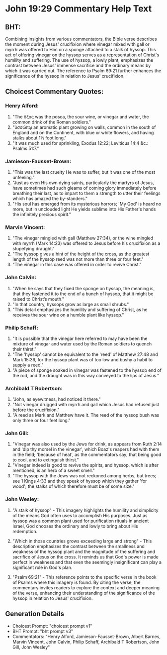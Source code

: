 # John 19:29 Commentary Help Text

## BHT:
Combining insights from various commentators, the Bible verse describes the moment during Jesus' crucifixion where vinegar mixed with gall or myrrh was offered to Him on a sponge attached to a stalk of hyssop. This act of offering vinegar on the hyssop serves as a representation of Christ's humility and suffering. The use of hyssop, a lowly plant, emphasizes the contrast between Jesus' immense sacrifice and the ordinary means by which it was carried out. The reference to Psalm 69:21 further enhances the significance of the hyssop in relation to Jesus' crucifixion.

## Choicest Commentary Quotes:
### Henry Alford:
1. "The ὄξος was the posca, the sour wine, or vinegar and water, the common drink of the Roman soldiers."
2. "ὑσσώπῳ an aromatic plant growing on walls, common in the south of England and on the Continent, with blue or white flowers, and having stalks about 1½ foot long."
3. "It was much used for sprinkling, Exodus 12:22; Leviticus 14:4 &c.: Psalms 51:7."

### Jamieson-Fausset-Brown:
1. "This was the last cruelty He was to suffer, but it was one of the most unfeeling."
2. "Just as even His own dying saints, particularly the martyrs of Jesus, have sometimes had such gleams of coming glory immediately before breathing their last, as to impart to them a strength to utter their feelings which has amazed the by-standers."
3. "His soul has emerged from its mysterious horrors; 'My God' is heard no more, but in unclouded light He yields sublime into His Father's hands the infinitely precious spirit."

### Marvin Vincent:
1. "The vinegar mingled with gall (Matthew 27:34), or the wine mingled with myrrh (Mark 14:23) was offered to Jesus before his crucifixion as a stupefying draught."
2. "The hyssop gives a hint of the height of the cross, as the greatest length of the hyssop reed was not more than three or four feet."
3. "The vinegar in this case was offered in order to revive Christ."

### John Calvin:
1. "When he says that they fixed the sponge on hyssop, the meaning is, that they fastened it to the end of a bunch of hyssop, that it might be raised to Christ’s mouth."
2. "In that country, hyssops grow as large as small shrubs."
3. "This detail emphasizes the humility and suffering of Christ, as he receives the sour wine on a humble plant like hyssop."

### Philip Schaff:
1. "It is possible that the vinegar here referred to may have been the mixture of vinegar and water used by the Roman soldiers to quench their thirst."
2. "The 'hyssop' cannot be equivalent to the 'reed' of Matthew 27:48 and Mark 15:36, for the hyssop plant was of too low and bushy a habit to supply a reed."
3. "A piece of sponge soaked in vinegar was fastened to the hyssop end of the rod, and the draught was in this way conveyed to the lips of Jesus."

### Archibald T Robertson:
1. "John, as eyewitness, had noticed it there."
2. "Not vinegar drugged with myrrh and gall which Jesus had refused just before the crucifixion."
3. "A reed as Mark and Matthew have it. The reed of the hyssop bush was only three or four feet long."

### John Gill:
1. "Vinegar was also used by the Jews for drink, as appears from Ruth 2:14 and 'dip thy morsel in the vinegar', which Boaz's reapers had with them in the field; 'because of heat', as the commentators say; that being good to cool, and to extinguish thirst."
2. "Vinegar indeed is good to revive the spirits, and hyssop, which is after mentioned, is an herb of a sweet smell."
3. "The hyssop with the Jews was not reckoned among herbs, but trees; see 1 Kings 4:33 and they speak of hyssop which they gather 'for wood'; the stalks of which therefore must be of some size."

### John Wesley:
1. "A stalk of hyssop" - This imagery highlights the humility and simplicity of the means God often uses to accomplish His purposes. Just as hyssop was a common plant used for purification rituals in ancient Israel, God chooses the ordinary and lowly to bring about His redemption.

2. "Which in those countries grows exceeding large and strong" - This description emphasizes the contrast between the smallness and weakness of the hyssop plant and the magnitude of the suffering and sacrifice of Jesus on the cross. It reminds us that God's power is made perfect in weakness and that even the seemingly insignificant can play a significant role in God's plan.

3. "Psalm 69:21" - This reference points to the specific verse in the book of Psalms where this imagery is found. By citing the verse, the commentary invites readers to explore the context and deeper meaning of the verse, enhancing their understanding of the significance of the hyssop in relation to Jesus' crucifixion.


## Generation Details
- Choicest Prompt: "choicest prompt v1"
- BHT Prompt: "bht prompt v3"
- Commentators: "Henry Alford, Jamieson-Fausset-Brown, Albert Barnes, Marvin Vincent, John Calvin, Philip Schaff, Archibald T Robertson, John Gill, John Wesley"
